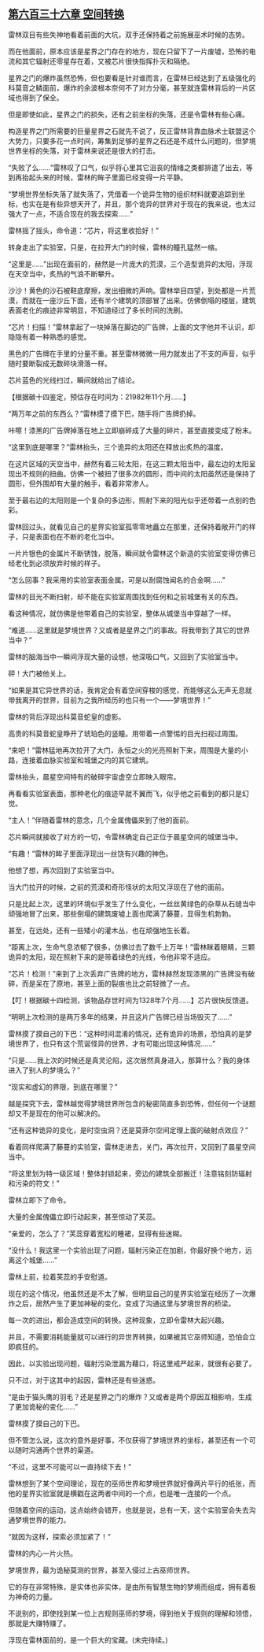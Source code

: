## [第六百三十六章 空间转换](https://www.xxbiquge.com/11_11222/8979531.html)


  雷林双目有些失神地看着前面的大坑，双手还保持着之前施展巫术时候的态势。

  而在他面前，原本应该是星界之门存在的地方，现在只留下了一片废墟，恐怖的电流和其它辐射还零星存在着，又被芯片很快指挥扑灭和隔绝。

  星界之门的爆炸虽然恐怖，但也要看是针对谁而言，在雷林已经达到了五级强化的科莫音之鳞面前，爆炸的余波根本奈何不了对方分毫，甚至就连雷林背后的一片区域也得到了保全。

  但是即使如此，星界之门的损失，还有之前坐标的失落，还是令雷林有些心痛。

  构造星界之门所需要的巨量星界之石就先不说了，反正雷林背靠血脉术士联盟这个大势力，只要多花一点时间，筹集到足够的星界之石还是不成什么问题的，但梦境世界坐标的失落，对于雷林来说还是很大的打击。

  “失败了么……”雷林叹了口气，似乎将心里其它沮丧的情绪之类都排遣了出去，等到再抬起头来的时候，雷林的眸子里面已经变得一片平静。

  “梦境世界坐标失落了就失落了，凭借着一个诡异生物的组织材料就要追踪到坐标，也实在是有些异想天开了，并且，那个诡异的世界对于现在的我来说，也太过强大了一点，不适合现在的我去探索……”

  雷林摇了摇头，命令道：“芯片，将这里收拾好！”

  转身走出了实验室，只是，在拉开大门的时候，雷林的瞳孔猛然一缩。

  “这里是……”出现在面前的，赫然是一片庞大的荒漠，三个造型诡异的太阳，浮现在天空当中，炙热的气浪不断攀升。

  沙沙！黄色的沙石被鞋底摩擦，发出细微的声响。雷林举目四望，到处都是一片荒漠，而就在一座沙丘下面，还有半个建筑的顶部冒了出来。仿佛倒塌的楼层，建筑表面老化的痕迹非常明显，不知道经过了多长时间的洗刷。

  “芯片！扫描！”雷林拿起了一块掉落在脚边的广告牌，上面的文字他并不认识，却隐隐有着一种熟悉的感觉。

  黑色的广告牌在手里的分量不重。甚至雷林微微一用力就发出了不支的声音，似乎随时要断裂成无数碎块滑落一样。

  芯片蓝色的光线扫过，瞬间就给出了结论。

  【根据碳十四鉴定，预估存在时间为：21982年11个月……】

  “两万年之前的东西么？”雷林摸了摸下巴，随手将广告牌扔掉。

  咔嚓！漆黑的广告牌掉落在地上立即崩碎成了大量的碎片，甚至直接变成了粉末。

  “这里到底是哪里？”雷林抬头，三个诡异的太阳还在释放出炙热的温度。

  在这片区域的天空当中，赫然有着三轮太阳，在这三颗太阳当中，最左边的太阳呈现出不规则的扭曲。仿佛一个被扭了很多次的圆形，而中间的太阳虽然还是保持了圆形，但外围却有大量的触手，看着非常渗人。

  至于最右边的太阳则是一个复杂的多边形，照射下来的阳光似乎还带着一点别的色彩。

  雷林回过头，就看见自己的星界实验室孤零零地矗立在那里，还保持着敞开门的样子，只是表面也在不断的老化当中。

  一片片银色的金属片不断锈蚀，脱落，瞬间就令雷林这个新造的实验室变得仿佛已经老化到必须放弃时候的样子。

  “怎么回事？我采用的实验室表面金属。可是以耐腐蚀闻名的合金啊……”

  雷林的目光不断扫射，却不能在实验室周围找到任何和之前城堡有关的东西。

  看这种情况，就仿佛是他带着自己的实验室，整体从城堡当中穿越了一样。

  “难道……这里就是梦境世界？又或者是星界之门的事故。将我带到了其它的世界当中？”

  雷林的脑海当中一瞬间浮现大量的设想，他深吸口气，又回到了实验室当中。

  砰！大门被他关上。

  “如果是其它异世界的话，我肯定会有着空间穿梭的感觉，而能够这么无声无息就带我离开的世界，目前为之我所经历的也只有一个——梦境世界！”

  雷林的背后浮现出科莫音蛇皇的虚影。

  高贵的科莫音蛇皇睁开了琥珀色的竖瞳。用带着一点警惕的目光扫视过周围。

  “来吧！”雷林猛地再次拉开了大门，永恒之火的光亮照射下来，周围是大量的小路，连接着血脉实验室和城堡之内的其它建筑。

  雷林抬头，晨星空间特有的破碎宇宙虚空立即映入眼帘。

  再看看实验室表面，那种老化的痕迹早就不翼而飞，似乎他之前看到的都只是幻觉。

  “主人！”伴随着雷林的意念，几个金属傀儡来到了他的面前。

  芯片瞬间就接收了对方的一切，令雷林确定自己正位于晨星空间的城堡当中。

  “有趣！”雷林的眸子里面浮现出一丝饶有兴趣的神色。

  他想了想，再次回到了实验室当中。

  当大门拉开的时候，之前的荒漠和奇形怪状的太阳又浮现在了他的面前。

  只是比起上次，这里的环境似乎发生了什么变化，一丝丝黄绿色的杂草从石缝当中顽强地冒了出来，那些倒塌的建筑废墟上面也爬满了藤蔓，显得生机勃勃。

  甚至，在远处，还有一些矮小的灌木丛，也在顽强地生长着。

  “距离上次，生命气息浓郁了很多，仿佛过去了数千上万年！”雷林眯着眼睛，三颗诡异的太阳，现在照射下来的是带着绿色的光线，令他非常不适应。

  “芯片！检测！”来到了上次丢弃广告牌的地方，雷林赫然发现漆黑的广告牌没有破碎，而是呆在了原地，甚至上面的裂痕也比之前轻微了一点。

  【叮！根据碳十四检测，该物品存世时间为1328年7个月……】芯片很快反馈道。

  “明明上次检测的是两万多年的结果，并且这片广告牌已经当场毁灭了……”

  雷林摸了摸自己的下巴：“这种时间混淆的情况，还有诡异的场景，恐怕真的是梦境世界了，也只有这个荒诞怪异的世界，才有可能出现这种情况……”

  “只是……我上次的时候还是真灵沦陷，这次居然真身进入，那算什么？我的身体进入了别人的梦境么？”

  “现实和虚幻的界限，到底在哪里？”

  越是探究下去，雷林越觉得梦境世界所包含的秘密简直多到恐怖，但任何一个谜题却又不是现在的他可以解决的。

  “还有这种诡异的变化，是时空虫洞？还是莫菲尔空间定理上面的破射点效应？”

  看着同样爬满了藤蔓的实验室，雷林走进去，关门，再次拉开，又回到了晨星空间当中。

  “将这里划为特一级区域！整体封锁起来，旁边的建筑全部搬迁！注意铭刻防辐射和污染的符文！”

  雷林立即下了命令。

  大量的金属傀儡立即行动起来，甚至惊动了芙蕊。

  “亲爱的，怎么了？”芙蕊穿着宽松的睡裙，显得有些迷糊。

  “没什么！我这里一个实验出现了问题，辐射污染正在加剧，你最好换个地方，远离这个城堡……”

  雷林上前，拉着芙蕊的手安慰道。

  现在的这个情况，他虽然还是不太了解，但明显自己的星界实验室在经历了一次爆炸之后，居然产生了更加神秘的变化，变成了沟通这里与梦境世界的桥梁。

  每一次的进出，都会造成空间的转换。这种现象，立即令雷林大起兴趣。

  并且，不需要消耗能量就可以进行的异世界转换，如果被其它巫师知道，恐怕会立即疯狂的。

  因此，以实验出现问题，辐射污染泄漏为藉口，将这里戒严起来，就很有必要了。

  只不过，对于这其中的起因，雷林还是有些迷惑。

  “是由于猫头鹰的羽毛？还是星界之门的爆炸？又或者是两个原因互相影响，生成了更加诡秘的变化……”

  雷林摸了摸自己的下巴。

  但不管怎么说，这次的意外是好事，不仅获得了梦境世界的坐标，甚至还有一个可以随时沟通两个世界的渠道。

  “不过，这里不可能可以一直持续下去！”

  雷林想到了某个空间理论，现在的巫师世界和梦境世界就好像两片平行的纸张，而他的星界实验室就是横戳在这两者中间的一个点，也是唯一连接的一个点。

  但随着空间的运动，这点始终会错开，也就是说，总有一天，这个实验室会失去沟通梦境世界的能力。

  “就因为这样，探索必须加紧了！”

  雷林的内心一片火热。

  梦境世界，最为诡秘莫测的世界，甚至入侵过上古巫师世界。

  它的存在非常特殊，是实体也非实体，是由所有智慧生物的梦境而组成，拥有着极为神奇的力量。

  不说别的，即使找到某一位上古规则巫师的梦境，得到他关于规则的理解和领悟，那就是大赚特赚了。

  浮现在雷林面前的，是一个巨大的宝藏。(未完待续。)
